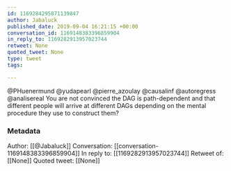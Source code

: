```yaml
---
id: 1169284295871139847
author: Jabaluck
published_date: 2019-09-04 16:21:15 +00:00
conversation_id: 1169148383396859904
in_reply_to: 1169282913957023744
retweet: None
quoted_tweet: None
type: tweet
tags:

---
```


@PHuenermund @yudapearl @pierre_azoulay @causalinf @autoregress @analisereal You are not convinced the DAG is path-dependent and that different people will arrive at different DAGs depending on the mental procedure they use to construct them?

### Metadata

Author: [[@Jabaluck]]
Conversation: [[conversation-1169148383396859904]]
In reply to: [[1169282913957023744]]
Retweet of: [[None]]
Quoted tweet: [[None]]
